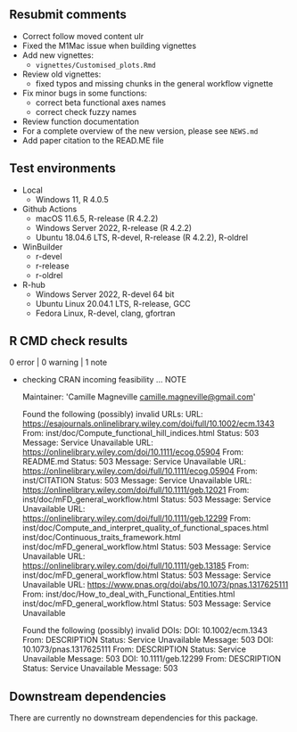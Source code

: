 ## Resubmit comments

* Correct follow moved content ulr
* Fixed the M1Mac issue when building vignettes
* Add new vignettes:
  * `vignettes/Customised_plots.Rmd`
* Review old vignettes:
  * fixed typos and missing chunks in the general workflow vignette
* Fix minor bugs in some functions:
  * correct beta functional axes names
  * correct check fuzzy names
* Review function documentation
* For a complete overview of the new version, please see `NEWS.md`
* Add paper citation to the READ.ME file

## Test environments

* Local
  * Windows 11, R 4.0.5
* Github Actions
  * macOS 11.6.5, R-release (R 4.2.2)
  * Windows Server 2022, R-release (R 4.2.2)
  * Ubuntu 18.04.6 LTS, R-devel, R-release (R 4.2.2), R-oldrel
* WinBuilder
  * r-devel
  * r-release
  * r-oldrel
* R-hub
  * Windows Server 2022, R-devel 64 bit
  * Ubuntu Linux 20.04.1 LTS, R-release, GCC
  * Fedora Linux, R-devel, clang, gfortran


## R CMD check results

0 error | 0 warning | 1 note

* checking CRAN incoming feasibility ... NOTE

  Maintainer: 'Camille Magneville <camille.magneville@gmail.com>'
  
  Found the following (possibly) invalid URLs:
    URL: https://esajournals.onlinelibrary.wiley.com/doi/full/10.1002/ecm.1343
      From: inst/doc/Compute_functional_hill_indices.html
      Status: 503
      Message: Service Unavailable
    URL: https://onlinelibrary.wiley.com/doi/10.1111/ecog.05904
      From: README.md
      Status: 503
      Message: Service Unavailable
    URL: https://onlinelibrary.wiley.com/doi/full/10.1111/ecog.05904
      From: inst/CITATION
      Status: 503
      Message: Service Unavailable
    URL: https://onlinelibrary.wiley.com/doi/full/10.1111/geb.12021
      From: inst/doc/mFD_general_workflow.html
      Status: 503
      Message: Service Unavailable
    URL: https://onlinelibrary.wiley.com/doi/full/10.1111/geb.12299
      From: inst/doc/Compute_and_interpret_quality_of_functional_spaces.html
            inst/doc/Continuous_traits_framework.html
            inst/doc/mFD_general_workflow.html
      Status: 503
      Message: Service Unavailable
    URL: https://onlinelibrary.wiley.com/doi/full/10.1111/geb.13185
      From: inst/doc/mFD_general_workflow.html
      Status: 503
      Message: Service Unavailable
    URL: https://www.pnas.org/doi/abs/10.1073/pnas.1317625111
      From: inst/doc/How_to_deal_with_Functional_Entities.html
            inst/doc/mFD_general_workflow.html
      Status: 503
      Message: Service Unavailable
  
  Found the following (possibly) invalid DOIs:
    DOI: 10.1002/ecm.1343
      From: DESCRIPTION
      Status: Service Unavailable
      Message: 503
    DOI: 10.1073/pnas.1317625111
      From: DESCRIPTION
      Status: Service Unavailable
      Message: 503
    DOI: 10.1111/geb.12299
      From: DESCRIPTION
      Status: Service Unavailable
      Message: 503



## Downstream dependencies

There are currently no downstream dependencies for this package.

